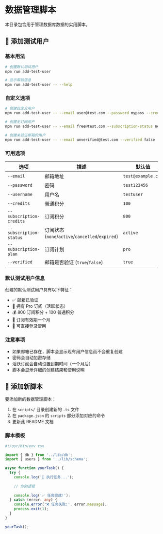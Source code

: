 # 数据管理脚本

本目录包含用于管理数据库数据的实用脚本。

## 🧪 添加测试用户

### 基本用法

```bash
# 创建默认测试用户
npm run add-test-user

# 显示帮助信息
npm run add-test-user -- --help
```

### 自定义选项

```bash
# 创建自定义用户
npm run add-test-user -- --email user@test.com --password mypass --credits 500

# 创建无订阅用户
npm run add-test-user -- --email free@test.com --subscription-status none --subscription-credits 0

# 创建未验证邮箱的用户
npm run add-test-user -- --email unverified@test.com --verified false
```

### 可用选项

| 选项 | 描述 | 默认值 |
|------|------|--------|
| `--email` | 邮箱地址 | `test@example.com` |
| `--password` | 密码 | `test123456` |
| `--username` | 用户名 | `testuser` |
| `--credits` | 普通积分 | `100` |
| `--subscription-credits` | 订阅积分 | `800` |
| `--subscription-status` | 订阅状态 (`none`/`active`/`cancelled`/`expired`) | `active` |
| `--subscription-plan` | 订阅计划 | `pro` |
| `--verified` | 邮箱是否验证 (`true`/`false`) | `true` |

### 默认测试用户信息

创建的默认测试用户具有以下特征：
- ✅ 邮箱已验证
- 🎯 拥有 Pro 订阅（活跃状态）
- 💰 800 订阅积分 + 100 普通积分
- 📅 订阅有效期一个月
- 🔑 可直接登录使用

### 注意事项

- 如果邮箱已存在，脚本会显示现有用户信息而不会重复创建
- 密码会自动加密存储
- 活跃订阅会自动设置到期时间（一个月后）
- 脚本会显示详细的创建结果和使用说明

## 🔧 添加新脚本

要添加新的数据管理脚本：

1. 在 `scripts/` 目录创建新的 `.ts` 文件
2. 在 `package.json` 的 `scripts` 部分添加对应的命令
3. 更新此 README 文档

### 脚本模板

```typescript
#!/usr/bin/env tsx

import { db } from '../lib/db';
import { users } from '../lib/schema';

async function yourTask() {
  try {
    console.log('🚀 执行任务...');
    
    // 你的逻辑
    
    console.log('✅ 任务完成!');
  } catch (error: any) {
    console.error('❌ 任务失败:', error.message);
    process.exit(1);
  }
}

yourTask();
```
